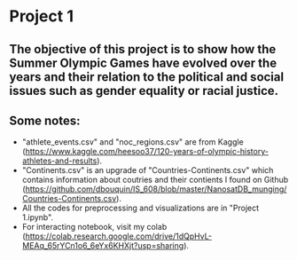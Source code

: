 # Project 1
## The objective of this project is to show how the Summer Olympic Games have evolved over the years and their relation to the political and social issues such as gender equality or racial justice.
## Some notes:
- "athlete_events.csv" and "noc_regions.csv" are from Kaggle (https://www.kaggle.com/heesoo37/120-years-of-olympic-history-athletes-and-results).
- "Continents.csv" is an upgrade of "Countries-Continents.csv" which contains information about coutries and their contients I found on Github (https://github.com/dbouquin/IS_608/blob/master/NanosatDB_munging/Countries-Continents.csv).
- All the codes for preprocessing and visualizations are in "Project 1.ipynb".
- For interacting notebook, visit my colab (https://colab.research.google.com/drive/1dQpHvL-MEAq_65rYCn1o6_6eYx6KHXjt?usp=sharing).
